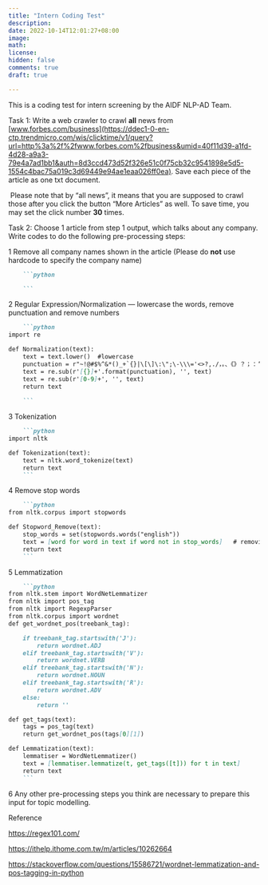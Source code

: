 ```yaml
---
title: "Intern Coding Test"
description: 
date: 2022-10-14T12:01:27+08:00
image: 
math: 
license: 
hidden: false
comments: true
draft: true

---
```


This is a coding test for intern screening by the AIDF NLP-AD Team.

Task 1: Write a web crawler to crawl **all** news from [www.forbes.com/business](https://ddec1-0-en-ctp.trendmicro.com/wis/clicktime/v1/query?url=http%3a%2f%2fwww.forbes.com%2fbusiness&umid=40f11d39-a1fd-4d28-a9a3-79e4a7ad1bb1&auth=8d3ccd473d52f326e51c0f75cb32c9541898e5d5-1554c4bac75a019c3d69449e94ae1eaa026ff0ea). Save each piece of the article as one txt document.

​       Please note that by “all news”, it means that you are supposed to crawl those after you click the button “More Articles” as well. To save time, you may set the click number **30** times.





 Task 2: Choose 1 article from step 1 output, which talks about any company. Write codes to do the following pre-processing steps:

1   Remove all company names shown in the article (Please do **not** use hardcode to specify the company name)

~~~markdown
    ```python

    ```
~~~

2    Regular Expression/Normalization — lowercase the words, remove punctuation and remove numbers

~~~markdown
    ```python
import re

def Normalization(text):
    text = text.lower()  #lowercase
    punctuation = r"~!@#$%^&*()_+`{}|\[\]\:\";\-\\\='<>?,./，。、《》？；：‘“{【】}|、！@#￥%……&*（）——+=-"
    text = re.sub(r'[{}]+'.format(punctuation), '', text)
    text = re.sub(r'[0-9]+', '', text)
    return text
    
    ```
~~~

3    Tokenization

~~~markdown
    ```python
import nltk

def Tokenization(text):
    text = nltk.word_tokenize(text)
    return text
    ```
~~~

4    Remove stop words 

~~~markdown
    ```python
from nltk.corpus import stopwords

def Stopword_Remove(text):
    stop_words = set(stopwords.words("english"))  
    text = [word for word in text if word not in stop_words]   # removing stop words
    return text    
    ```
~~~

5    Lemmatization

~~~markdown
    ```python
from nltk.stem import WordNetLemmatizer
from nltk import pos_tag
from nltk import RegexpParser
from nltk.corpus import wordnet
def get_wordnet_pos(treebank_tag):

    if treebank_tag.startswith('J'):
        return wordnet.ADJ
    elif treebank_tag.startswith('V'):
        return wordnet.VERB
    elif treebank_tag.startswith('N'):
        return wordnet.NOUN
    elif treebank_tag.startswith('R'):
        return wordnet.ADV
    else:
        return ''

def get_tags(text):
    tags = pos_tag(text)
    return get_wordnet_pos(tags[0][1])

def Lemmatization(text):
    lemmatiser = WordNetLemmatizer() 
    text = [lemmatiser.lemmatize(t, get_tags([t])) for t in text]
    return text
    ```
~~~

6    Any other pre-processing steps you think are necessary to prepare this input for topic modelling.





Reference

https://regex101.com/

https://ithelp.ithome.com.tw/m/articles/10262664

https://stackoverflow.com/questions/15586721/wordnet-lemmatization-and-pos-tagging-in-python





